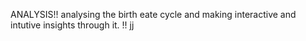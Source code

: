 ANALYSIS!!
analysing the birth eate cycle and making interactive and intutive insights through it. !!
jj
